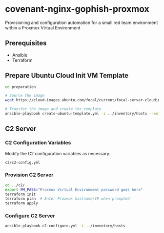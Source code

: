 # covenant-nginx-gophish-proxmox

Provisioning and configuration automation for a small red team environment within a Proxmox Virtual Environment

## Prerequisites

* Ansible
* Terraform

## Prepare Ubuntu Cloud Init VM Template

```bash
cd preparation

# Source the image
wget https://cloud-images.ubuntu.com/focal/current/focal-server-cloudimg-amd64.img

# Transfer the image and create the template
ansible-playbook create-ubuntu-template.yml -i ../inventory/hosts --extra-vars "local_iso_path=$(pwd)/focal-server-cloudimg-amd64.img"
```

## C2 Server

### C2 Configuration Variables

Modify the C2 configuration variables as necessary.

```bash
c2/c2-config.yml
```

### Provision C2 Server

```bash
cd ../c2/
export PM_PASS="Proxmox Virtual Environment password goes here"
terraform init
terraform plan  # Enter Proxmox hostname/IP when prompted
terraform apply
```

### Configure C2 Server

```bash
ansible-playbook c2-configure.yml -i ../inventory/hosts
```

